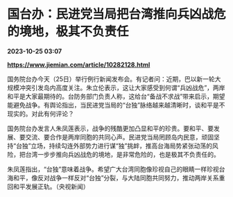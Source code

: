 # 国台办：民进党当局把台湾推向兵凶战危的境地，极其不负责任

**2023-10-25 03:07**

**https://www.jiemian.com/article/10282128.html**

国务院台办今天（25日）举行例行新闻发布会。有记者问：近期，巴以新一轮大规模冲突引发岛内高度关注。朱立伦表示，这让大家感受到何谓“兵凶战危”，两岸和平是大家最期待的。台防务部门负责人称，这给台“备战不求战”带来启示，期望能避免战争。有舆论指出，当民进党当局的“台独”脉络越来越清晰时，谈和平是不现实的。对此有何评论？

国务院台办发言人朱凤莲表示，战争的残酷更加凸显和平的珍贵。要和平、要发展、要交流、要合作是两岸同胞的共同心声。民进党当局罔顾岛内民意，顽固坚持“台独”立场，持续勾连外部势力进行谋“独”挑衅，推高台海局势紧张动荡的风险，把台湾一步步推向兵凶战危的境地，是非常危险的，也是极其不负责任的。

朱凤莲指出，“台独”意味着战争。希望广大台湾同胞像珍视自己的眼睛一样珍视台海和平，像反对战争一样反对“台独”分裂，与大陆同胞共同努力，推动两岸关系重回和平发展正轨。（央视新闻）